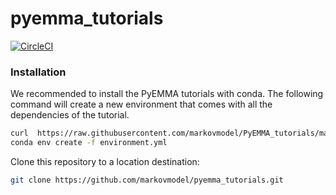# pyemma_tutorials

[![CircleCI](https://circleci.com/gh/markovmodel/pyemma_tutorials.svg?style=svg)](https://circleci.com/gh/markovmodel/pyemma_tutorials)


### Installation
We recommended to install the PyEMMA tutorials with conda. The following command will create a new environment that comes with all the dependencies of the tutorial.

```bash
curl  https://raw.githubusercontent.com/markovmodel/PyEMMA_tutorials/master/environment.yml > environment.yml
conda env create -f environment.yml
```

Clone this repository to a location destination:

```bash
git clone https://github.com/markovmodel/pyemma_tutorials.git
```

